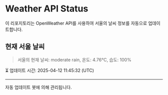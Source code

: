 
# Weather API Status

이 리포지토리는 OpenWeather API를 사용하여 서울의 날씨 정보를 자동으로 업데이트합니다.

## 현재 서울 날씨
> 서울의 현재 날씨: moderate rain, 온도: 4.76°C, 습도: 100%

⏳ 업데이트 시간: 2025-04-12 11:45:32 (UTC)

---
자동 업데이트 봇에 의해 관리됩니다.
